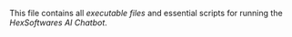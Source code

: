 This file contains all *executable files* and essential scripts for running the *HexSoftwares AI Chatbot*.
